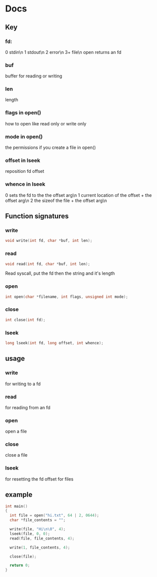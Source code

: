 # Docs

## Key

### fd:
0 stdin\n
1 stdout\n
2 error\n
3+ file\n
open returns an fd
### buf
buffer for reading or writing
### len
length
### flags in open()
how to open like read only or write only
### mode in open()
the permissions if you create a file in open()
### offset in lseek 
reposition fd offset
### whence in lseek
0 sets the fd to the the offset arg\n
1 current location of the offset + the offset arg\n
2 the sizeof the file + the offset arg\n

## Function signatures

### write
```c
void write(int fd, char *buf, int len);
``` 
### read
```c
void read(int fd, char *buf, int len);
```
Read syscall, put the fd then the string and it's length
### open
```c
int open(char *filename, int flags, unsigned int mode);
```
### close
```c
int close(int fd);
```
### lseek
```c
long lseek(int fd, long offset, int whence);
```

## usage
### write
for writing to a fd
### read
for reading from an fd
### open
open a file
### close
close a file
### lseek
for resetting the fd offset for files

## example
```c
int main()
{
  int file = open("hi.txt", 64 | 2, 0644);
  char *file_contents = "";

  write(file, "Hi\n\0", 4);
  lseek(file, 0, 0);
  read(file, file_contents, 4);

  write(1, file_contents, 4);

  close(file);

  return 0;
}
```
